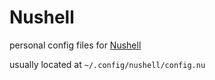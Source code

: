 # Nushell

personal config files for [Nushell](https://www.nushell.sh/)

usually located at `~/.config/nushell/config.nu`